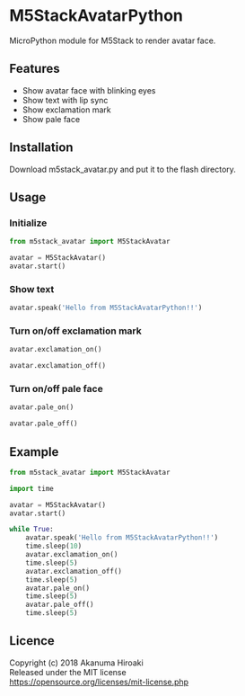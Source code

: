 # M5StackAvatarPython

 MicroPython module for M5Stack to render avatar face.

## Features

* Show avatar face with blinking eyes
* Show text with lip sync
* Show exclamation mark
* Show pale face

## Installation

 Download m5stack_avatar.py and put it to the flash directory.

## Usage

### Initialize

```python
from m5stack_avatar import M5StackAvatar

avatar = M5StackAvatar()
avatar.start()
```

### Show text

```python
avatar.speak('Hello from M5StackAvatarPython!!')
```

### Turn on/off exclamation mark

```python
avatar.exclamation_on()
```

```python
avatar.exclamation_off()
```

### Turn on/off pale face

```python
avatar.pale_on()
```

```python
avatar.pale_off()
```

## Example

```python
from m5stack_avatar import M5StackAvatar

import time

avatar = M5StackAvatar()
avatar.start()

while True:
    avatar.speak('Hello from M5StackAvatarPython!!')
    time.sleep(10)
    avatar.exclamation_on()
    time.sleep(5)
    avatar.exclamation_off()
    time.sleep(5)
    avatar.pale_on()
    time.sleep(5)
    avatar.pale_off()
    time.sleep(5)
```

## Licence
Copyright (c) 2018 Akanuma Hiroaki  
Released under the MIT license  
https://opensource.org/licenses/mit-license.php
